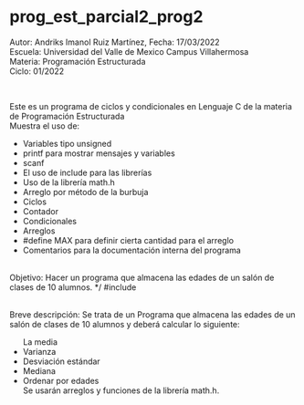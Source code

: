 # prog_est_parcial2_prog2
<p>Autor: Andriks Imanol Ruiz Martínez, Fecha: 17/03/2022 <br>
Escuela: Universidad del Valle de Mexico Campus Villahermosa <br>
Materia: Programación Estructurada <br>
Ciclo: 01/2022</p>
<br>
<p>Este es un programa de ciclos y condicionales en Lenguaje C de la materia de Programación Estructurada<br>
Muestra el uso de:
  <ul>
    <li>Variables tipo unsigned</li>
    <li>printf para mostrar mensajes y variables</li>
    <li>scanf</li>
    <li>El uso de include para las librerías</li>
    <li>Uso de la librería math.h</li>
    <li>Arreglo por método de la burbuja</li>
    <li>Ciclos</li>
    <li>Contador</li>
    <li>Condicionales</li>
    <li>Arreglos</li>
    <li>#define MAX  para definir cierta cantidad para el arreglo</li>
    <li>Comentarios para la documentación interna del programa</li>
    </ul>
    </p>
<br>
Objetivo: Hacer un programa que almacena las edades de un salón de clases de 10 alumnos.
*/
#include<stdio.h>
<br>
<br>
<p>Breve descripción: 
Se trata de un Programa que almacena las edades de un salón de clases de 10 alumnos y deberá calcular lo siguiente:
<ul>
</li>La media</li>
<li>Varianza</li>
<li>Desviación estándar</li>
<li>Mediana</li>
<li>Ordenar por edades</li>
Se usarán arreglos y funciones de la librería math.h.
</ul>
</p>
